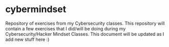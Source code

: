 # cybermindset
Repository of exercises from my Cybersecurity classes.
This repository will contain a few exercises that I did/will be doing during my Cybersecurity/Hacker Mindset Classes.
This document will be updated as I add new stuff here :)
